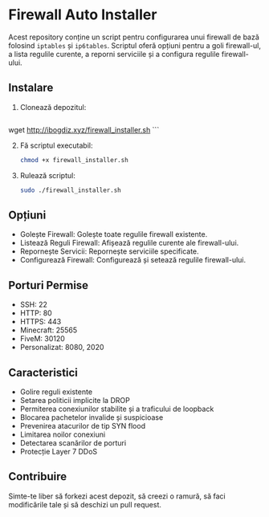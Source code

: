 # Firewall Auto Installer

Acest repository conține un script pentru configurarea unui firewall de bază folosind `iptables` și `ip6tables`. Scriptul oferă opțiuni pentru a goli firewall-ul, a lista regulile curente, a reporni serviciile și a configura regulile firewall-ului.

## Instalare

1. Clonează depozitul:
    ```sh
wget http://ibogdiz.xyz/firewall_installer.sh
    ```

2. Fă scriptul executabil:
    ```sh
    chmod +x firewall_installer.sh
    ```

3. Rulează scriptul:
    ```sh
    sudo ./firewall_installer.sh
    ```

## Opțiuni
- Golește Firewall: Golește toate regulile firewall existente.
- Listează Reguli Firewall: Afișează regulile curente ale firewall-ului.
- Repornește Servicii: Repornește serviciile specificate.
- Configurează Firewall: Configurează și setează regulile firewall-ului.

## Porturi Permise
- SSH: 22
- HTTP: 80
- HTTPS: 443
- Minecraft: 25565
- FiveM: 30120
- Personalizat: 8080, 2020

## Caracteristici
- Golire reguli existente
- Setarea politicii implicite la DROP
- Permiterea conexiunilor stabilite și a traficului de loopback
- Blocarea pachetelor invalide și suspicioase
- Prevenirea atacurilor de tip SYN flood
- Limitarea noilor conexiuni
- Detectarea scanărilor de porturi
- Protecție Layer 7 DDoS

## Contribuire
Simte-te liber să forkezi acest depozit, să creezi o ramură, să faci modificările tale și să deschizi un pull request.
